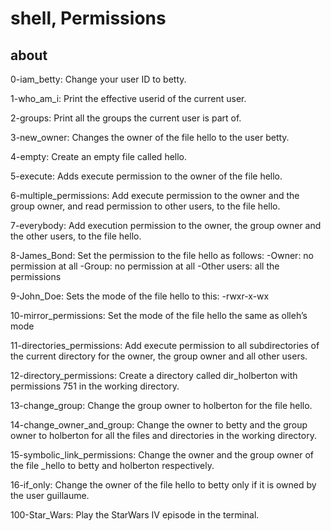 # shell, Permissions

## about

0-iam_betty: Change your user ID to betty.

1-who_am_i: Print the effective userid of the current user.

2-groups: Print all the groups the current user is part of.

3-new_owner: Changes the owner of the file hello to the user betty.

4-empty: Create an empty file called hello.

5-execute: Adds execute permission to the owner of the file hello.

6-multiple_permissions: Add execute permission to the owner and the group owner, and read permission to other users, to the file hello.

7-everybody: Add execution permission to the owner, the group owner and the other users, to the file hello.

8-James_Bond: Set the permission to the file hello as follows:
-Owner: no permission at all
-Group: no permission at all
-Other users: all the permissions

9-John_Doe: Sets the mode of the file hello to this: -rwxr-x-wx

10-mirror_permissions: Set the mode of the file hello the same as olleh’s mode

11-directories_permissions: Add execute permission to all subdirectories of the current directory for the owner, the group owner and all other users.

12-directory_permissions: Create a directory called dir_holberton with permissions 751 in the working directory.

13-change_group: Change the group owner to holberton for the file hello.

14-change_owner_and_group: Change the owner to betty and the group owner to holberton for all the files and directories in the working directory.

15-symbolic_link_permissions: Change the owner and the group owner of the file _hello to betty and holberton respectively.

16-if_only: Change the owner of the file hello to betty only if it is owned by the user guillaume.

100-Star_Wars: Play the StarWars IV episode in the terminal.
